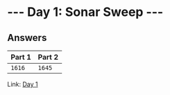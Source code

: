 # --- Day 1: Sonar Sweep ---

## Answers

| Part 1 | Part 2 |
| ------ | ------ |
| `1616` | `1645` |

Link: [Day 1](https://adventofcode.com/2021/day/1)